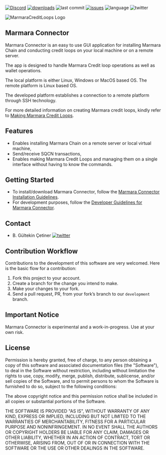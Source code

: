 [![Discord](https://img.shields.io/discord/492624619149459458.svg?label=&logo=discord&logoColor=ffffff&color=7389D8&labelColor=6A7EC2)](https://discord.com/invite/eMJ5yjyJVM)
[![downloads](https://img.shields.io/github/downloads/squishychain/squishy-connector/total?color=brightgreen&style=plastic)]()
![last commit](https://img.shields.io/github/last-commit/squishychain/squishy-connector?color=blue)
[![issues](https://img.shields.io/github/issues/squishychain/squishy-connector?color=yellow)](https://github.com/squishychain/squishy-connector/issues)
![language](https://img.shields.io/github/languages/top/squishychain/squishy-connector)
![twitter](https://img.shields.io/twitter/follow/squishychain?label=squishychain&style=social)

![MarmaraCreditLoops Logo](https://raw.githubusercontent.com/squishychain/squishy/master/SQCN-Logo.png "Marmara Credit Loops Logo")

## Marmara Connector
Marmara Connector is an easy to use GUI application for installing Marmara Chain and conducting credit loops on your local machine or on a remote server. 

The app is designed to handle Marmara Credit loop operations as well as wallet operations.

The local platform is either Linux, Windows or MacOS based OS. The remote platform is Linux based OS.

The developed platform establishes a connection to a remote platform through SSH technology.

For more detailed information on creating Marmara credit loops, kindly refer to [Making Marmara Credit Loops](https://github.com/squishychain/squishy/wiki/How-to-make-Marmara-Credit-Loops?). 

## Features
- Enables installing Marmara Chain on a remote server or local virtual machine,
- Send/receive SQCN transactions,
- Enables making Marmara Credit Loops and managing them on a single interface without having to know the commands.

## Getting Started

- To install/download Marmara Connector, follow the [Marmara Connector Installation Guidelines](https://github.com/squishychain/squishy-connector/wiki).
- For development purposes, follow the [Developer Guidelines for Marmara Connector](https://github.com/squishychain/squishy-connector/wiki/Getting-Started-with-Marmara-Connector-Development).

## Contact
- B. Gültekin Çetiner [![twitter](https://img.shields.io/twitter/follow/drcetiner?style=social)](https://twitter.com/drcetiner )

Contribution Workflow
---
Contributions to the development of this software are very welcomed. Here is the basic flow for a contribution:

1. Fork this project to your account.
2. Create a branch for the change you intend to make.
3. Make your changes to your fork.
4. Send a pull request, PR, from your fork’s branch to our `development` branch.

Important Notice
---
Marmara Connector is experimental and a work-in-progress. Use at your own risk. 
 
License
---
Permission is hereby granted, free of charge, to any person obtaining a copy of this software and associated documentation files (the "Software"), to deal in the Software without restriction, including without limitation the rights to use, copy, modify, merge, publish, distribute, sublicense, and/or sell copies of the Software, and to permit persons to whom the Software is furnished to do so, subject to the following conditions:

The above copyright notice and this permission notice shall be included in all copies or substantial portions of the Software.

THE SOFTWARE IS PROVIDED "AS IS", WITHOUT WARRANTY OF ANY KIND, EXPRESS OR IMPLIED, INCLUDING BUT NOT LIMITED TO THE WARRANTIES OF MERCHANTABILITY, FITNESS FOR A PARTICULAR PURPOSE AND NONINFRINGEMENT. IN NO EVENT SHALL THE AUTHORS OR COPYRIGHT HOLDERS BE LIABLE FOR ANY CLAIM, DAMAGES OR OTHER LIABILITY, WHETHER IN AN ACTION OF CONTRACT, TORT OR OTHERWISE, ARISING FROM, OUT OF OR IN CONNECTION WITH THE SOFTWARE OR THE USE OR OTHER DEALINGS IN THE SOFTWARE.
